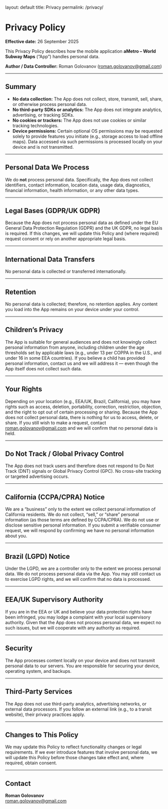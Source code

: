 layout: default
title: Privacy
permalink: /privacy/

# Privacy Policy

**Effective date:** 26 September 2025

This Privacy Policy describes how the mobile application **aMetro – World Subway Maps** (“App”) handles personal data.

**Author / Data Controller:** Roman Golovanov (<roman.golovanov@gmail.com>)

---

## Summary

- **No data collection:** The App does not collect, store, transmit, sell, share, or otherwise process personal data.  
- **No third-party SDKs or analytics:** The App does not integrate analytics, advertising, or tracking SDKs.  
- **No cookies or trackers:** The App does not use cookies or similar tracking technologies.  
- **Device permissions:** Certain optional OS permissions may be requested solely to provide features you initiate (e.g., storage access to load offline maps). Data accessed via such permissions is processed locally on your device and is not transmitted.

---

## Personal Data We Process

We do **not** process personal data. Specifically, the App does not collect identifiers, contact information, location data, usage data, diagnostics, financial information, health information, or any other data types.

---

## Legal Bases (GDPR/UK GDPR)

Because the App does not process personal data as defined under the EU General Data Protection Regulation (GDPR) and the UK GDPR, no legal basis is required. If this changes, we will update this Policy and (where required) request consent or rely on another appropriate legal basis.

---

## International Data Transfers

No personal data is collected or transferred internationally.

---

## Retention

No personal data is collected; therefore, no retention applies. Any content you load into the App remains on your device under your control.

---

## Children’s Privacy

The App is suitable for general audiences and does not knowingly collect personal information from anyone, including children under the age thresholds set by applicable laws (e.g., under 13 per COPPA in the U.S., and under 16 in some EEA countries). If you believe a child has provided personal information, contact us and we will address it — even though the App itself does not collect such data.

---

## Your Rights

Depending on your location (e.g., EEA/UK, Brazil, California), you may have rights such as access, deletion, portability, correction, restriction, objection, and the right to opt out of certain processing or sharing. Because the App does not collect personal data, there is nothing for us to access, delete, or share. If you still wish to make a request, contact <roman.golovanov@gmail.com> and we will confirm that no personal data is held.

---

## Do Not Track / Global Privacy Control

The App does not track users and therefore does not respond to Do Not Track (DNT) signals or Global Privacy Control (GPC). No cross-site tracking or targeted advertising occurs.

---

## California (CCPA/CPRA) Notice

We are a “business” only to the extent we collect personal information of California residents. We do not collect, “sell,” or “share” personal information (as those terms are defined by CCPA/CPRA). We do not use or disclose sensitive personal information. If you submit a verifiable consumer request, we will respond by confirming we have no personal information about you.

---

## Brazil (LGPD) Notice

Under the LGPD, we are a controller only to the extent we process personal data. We do not process personal data via the App. You may still contact us to exercise LGPD rights, and we will confirm that no data is processed.

---

## EEA/UK Supervisory Authority

If you are in the EEA or UK and believe your data protection rights have been infringed, you may lodge a complaint with your local supervisory authority. Given that the App does not process personal data, we expect no such issues, but we will cooperate with any authority as required.

---

## Security

The App processes content locally on your device and does not transmit personal data to our servers. You are responsible for securing your device, operating system, and backups.

---

## Third-Party Services

The App does not use third-party analytics, advertising networks, or external data processors. If you follow an external link (e.g., to a transit website), their privacy practices apply.

---

## Changes to This Policy

We may update this Policy to reflect functionality changes or legal requirements. If we ever introduce features that involve personal data, we will update this Policy before those changes take effect and, where required, obtain consent.

---

## Contact

**Roman Golovanov**  
<roman.golovanov@gmail.com>
